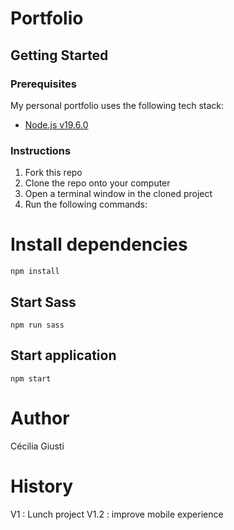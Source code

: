 # Portfolio

## Getting Started

### Prerequisites

My personal portfolio uses the following tech stack:

- [Node.js v19.6.0](https://nodejs.org/en/)

### Instructions

1.  Fork this repo
2.  Clone the repo onto your computer
3.  Open a terminal window in the cloned project
4.  Run the following commands:

# Install dependencies

    npm install

## Start Sass

    npm run sass

## Start application

    npm start

# Author

Cécilia Giusti

# History

V1 : Lunch project
V1.2 : improve mobile experience
